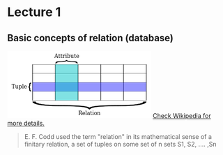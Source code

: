 # Lecture 1
## Basic concepts of relation (database)
<img src="Relational_database_terms.png" alt="Relational_database_terms" />
<a href="https://en.wikipedia.org/wiki/Relation_(database)">Check Wikipedia for more details.</a>

> E. F. Codd used the term "relation" in its mathematical sense of a finitary relation, a set of tuples on some set of n sets S1, S2, .... ,Sn




